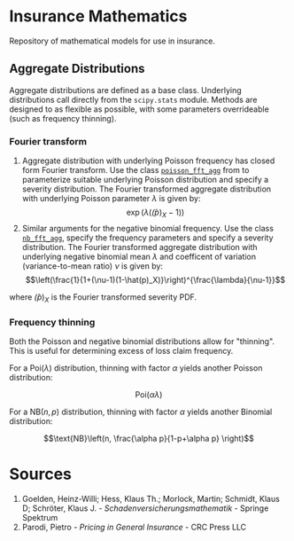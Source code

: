 # Insurance Mathematics

Repository of mathematical models for use in insurance. 

## Aggregate Distributions

Aggregate distributions are defined as a base class. Underlying distributions call directly from the `scipy.stats` module. Methods are designed to as flexible as possible, with some parameters overrideable (such as frequency thinning).

### Fourier transform

1. Aggregate distribution with underlying Poisson frequency has closed form Fourier transform. Use the class [`poisson_fft_agg`](pkg/src/fft_poisson.py) from to parameterize suitable underlying Poisson distribution and specify a severity distribution.
    The Fourier transformed aggregate distribution with underlying Poisson parameter $\lambda$ is given by:
    $$\exp\Big( \lambda (\hat(p)_X - 1) \Big)$$
2. Similar arguments for the negative binomial frequency. Use the class [`nb_fft_agg`](pkg/src/fft_nb.py), specify the frequency parameters and specify a severity distribution.
    The Fourier transformed aggregate distribution with underlying negative binomial mean $\lambda$ and coefficent of variation (variance-to-mean ratio) $\nu$ is given by:
    $$\left(\frac{1}{1+(\nu-1)(1-\hat(p)_X)}\right)^{\frac{\lambda}{\nu-1}}$$

where $\hat(p)_X$ is the Fourier transformed severity PDF.

### Frequency thinning

Both the Poisson and negative binomial distributions allow for "thinning". This is useful for determining excess of loss claim frequency. 

For a $\text{Poi}(\lambda)$ distribution, thinning with factor $\alpha$ yields another Poisson distribution:

$$\text{Poi}(\alpha \lambda)$$

For a $\text{NB}(n, p)$ distribution, thinning with factor $\alpha$ yields another Binomial distribution:

$$\text{NB}\left(n, \frac{\alpha p}{1-p+\alpha p} \right)$$

# Sources

1. Goelden, Heinz-Willi; Hess, Klaus Th.; Morlock, Martin; Schmidt, Klaus D; Schröter, Klaus J. - *Schadenversicherungsmathematik* - Springe Spektrum
2. Parodi, Pietro - *Pricing in General Insurance* - CRC Press LLC
